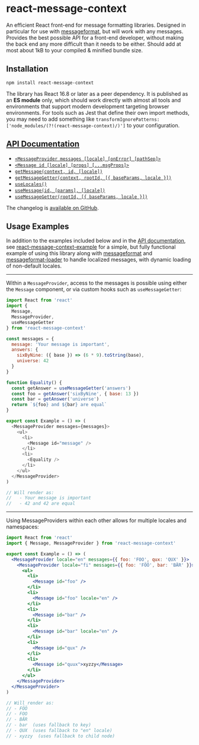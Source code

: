 # react-message-context

An efficient React front-end for message formatting libraries.
Designed in particular for use with [messageformat], but will work with any messages.
Provides the best possible API for a front-end developer, without making the back end any more difficult than it needs to be either.
Should add at most about 1kB to your compiled & minified bundle size.

[messageformat]: https://messageformat.github.io

## Installation

```
npm install react-message-context
```

The library has React 16.8 or later as a peer dependency.
It is published as an **ES module** only, which should work directly with almost all tools and environments that support modern development targeting browser environments.
For tools such as Jest that define their own import methods, you may need to add something like `transformIgnorePatterns: ['node_modules/(?!(react-message-context)/)']` to your configuration.

## [API Documentation]

- [`<MessageProvider messages [locale] [onError] [pathSep]>`](https://github.com/eemeli/react-message-context/tree/master/docs/react-message-context.messageprovider.md)
- [`<Message id [locale] [props] [...msgProps]>`](https://github.com/eemeli/react-message-context/tree/master/docs/react-message-context.message.md)
- [`getMessage(context, id, [locale])`](https://github.com/eemeli/react-message-context/tree/master/docs/react-message-context.getmessage.md)
- [`getMessageGetter(context, rootId, [{ baseParams, locale }])`](https://github.com/eemeli/react-message-context/tree/master/docs/react-message-context.getmessagegetter.md)
- [`useLocales()`](https://github.com/eemeli/react-message-context/tree/master/docs/react-message-context.uselocales.md)
- [`useMessage(id, [params], [locale])`](https://github.com/eemeli/react-message-context/tree/master/docs/react-message-context.usemessage.md)
- [`useMessageGetter(rootId, [{ baseParams, locale }])`](https://github.com/eemeli/react-message-context/tree/master/docs/react-message-context.usemessagegetter.md)

The changelog is [available on GitHub](https://github.com/eemeli/react-message-context/releases).

## Usage Examples

In addition to the examples included below and in the [API documentation], see [react-message-context-example] for a simple, but fully functional example of using this library along with [messageformat] and [messageformat-loader] to handle localized messages, with dynamic loading of non-default locales.

[API Documentation]: https://github.com/eemeli/react-message-context/tree/master/docs/react-message-context.md
[react-message-context-example]: https://github.com/eemeli/react-message-context/tree/master/example#react-message-context-example
[react-message-context]: https://www.npmjs.com/package/react-message-context
[messageformat]: https://www.npmjs.com/package/messageformat
[messageformat-loader]: https://www.npmjs.com/package/messageformat-loader

---

Within a `MessageProvider`, access to the messages is possible using either the `Message` component, or via custom hooks such as `useMessageGetter`:

```js
import React from 'react'
import {
  Message,
  MessageProvider,
  useMessageGetter
} from 'react-message-context'

const messages = {
  message: 'Your message is important',
  answers: {
    sixByNine: ({ base }) => (6 * 9).toString(base),
    universe: 42
  }
}

function Equality() {
  const getAnswer = useMessageGetter('answers')
  const foo = getAnswer('sixByNine', { base: 13 })
  const bar = getAnswer('universe')
  return `${foo} and ${bar} are equal`
}

export const Example = () => (
  <MessageProvider messages={messages}>
    <ul>
      <li>
        <Message id="message" />
      </li>
      <li>
        <Equality />
      </li>
    </ul>
  </MessageProvider>
)

// Will render as:
//   - Your message is important
//   - 42 and 42 are equal
```

---

Using MessageProviders within each other allows for multiple locales and namespaces:

```jsx
import React from 'react'
import { Message, MessageProvider } from 'react-message-context'

export const Example = () => (
  <MessageProvider locale="en" messages={{ foo: 'FOO', qux: 'QUX' }}>
    <MessageProvider locale="fi" messages={{ foo: 'FÖÖ', bar: 'BÄR' }}>
      <ul>
        <li>
          <Message id="foo" />
        </li>
        <li>
          <Message id="foo" locale="en" />
        </li>
        <li>
          <Message id="bar" />
        </li>
        <li>
          <Message id="bar" locale="en" />
        </li>
        <li>
          <Message id="qux" />
        </li>
        <li>
          <Message id="quux">xyzzy</Message>
        </li>
      </ul>
    </MessageProvider>
  </MessageProvider>
)

// Will render as:
// - FÖÖ
// - FOO
// - BÄR
// - bar  (uses fallback to key)
// - QUX  (uses fallback to "en" locale)
// - xyzzy  (uses fallback to child node)
```
